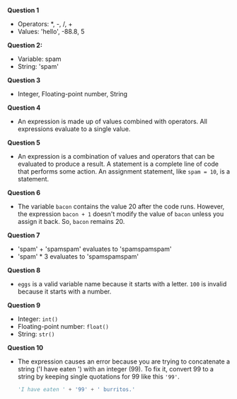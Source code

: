 **Question 1**
- Operators: *, -, /, +
- Values: 'hello', -88.8, 5

**Question 2:**
- Variable: spam
- String: 'spam'

**Question 3**
- Integer, Floating-point number, String

**Question 4**
- An expression is made up of values combined with operators. All expressions evaluate to a single value.

**Question 5**
- An expression is a combination of values and operators that can be evaluated to produce a result. A statement is a complete line of code that performs some action. An assignment statement, like `spam = 10`, is a statement.

**Question 6**
- The variable `bacon` contains the value 20 after the code runs. However, the expression `bacon + 1` doesn't modify the value of `bacon` unless you assign it back. So, `bacon` remains 20.

**Question 7**
- 'spam' + 'spamspam' evaluates to 'spamspamspam'
- 'spam' * 3 evaluates to 'spamspamspam'

**Question 8**
- `eggs` is a valid variable name because it starts with a letter. `100` is invalid because it starts with a number.

**Question 9**
- Integer: `int()`
- Floating-point number: `float()`
- String: `str()`

**Question 10**
- The expression causes an error because you are trying to concatenate a string ('I have eaten ') with an integer (99). To fix it, convert 99 to a string by keeping single quotations for 99 like this `'99'`.

   ```python
   'I have eaten ' + '99' + ' burritos.'
